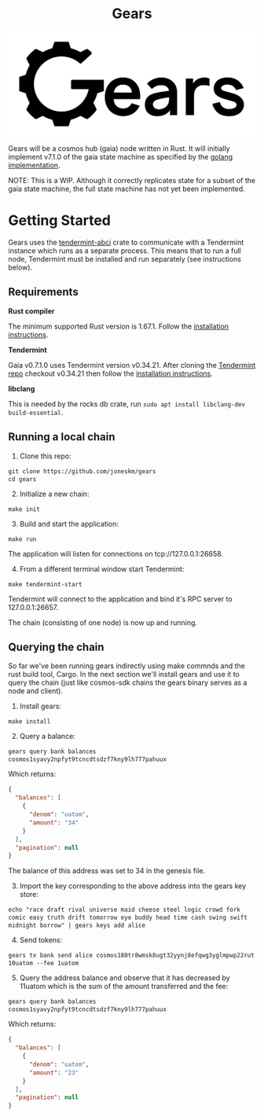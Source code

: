 <div align="center">
  <h1> Gears </h1>
</div>

![banner](assets/gears-logo.png)

Gears will be a cosmos hub (gaia) node written in Rust. It will initially implement v7.1.0 of the gaia state machine as specified by the [golang implementation](https://github.com/cosmos/gaia/tree/v7.1.0).

NOTE: This is a WIP. Although it correctly replicates state for a subset of the gaia state machine, the full state machine has not yet been implemented.

# Getting Started

Gears uses the [tendermint-abci](https://crates.io/crates/tendermint-abci) crate to communicate with a Tendermint instance which runs as a separate process. This means that to run a full node, Tendermint must be installed and run separately (see instructions below).

## Requirements

**Rust compiler**

The minimum supported Rust version is 1.67.1. Follow the [installation instructions](https://doc.rust-lang.org/book/ch01-01-installation.html).

**Tendermint**

Gaia v0.7.1.0 uses Tendermint version v0.34.21. After cloning the [Tendermint repo](https://github.com/tendermint/tendermint) checkout v0.34.21 then follow the [installation instructions](https://github.com/tendermint/tendermint/blob/v0.34.21/docs/introduction/install.md).

**libclang**

This is needed by the rocks db crate, run `sudo apt install libclang-dev build-essential`.

## Running a local chain

1. Clone this repo:

```console
git clone https://github.com/joneskm/gears
cd gears
```

2. Initialize a new chain:

```console
make init
```

3. Build and start the application:

```console
make run
```

The application will listen for connections on tcp://127.0.0.1:26658.

4. From a different terminal window start Tendermint:

```console
make tendermint-start
```

Tendermint will connect to the application and bind it's RPC server to 127.0.0.1:26657.

The chain (consisting of one node) is now up and running.


## Querying the chain

So far we've been running gears indirectly using make commnds and the rust build tool, Cargo. In the next
section we'll install gears and use it to query the chain (just like cosmos-sdk chains the gears binary serves as a
node and client).

1. Install gears:

```console
make install
```

2. Query a balance:

```console
gears query bank balances cosmos1syavy2npfyt9tcncdtsdzf7kny9lh777pahuux
```

Which returns:

```json
{
  "balances": [
    {
      "denom": "uatom",
      "amount": "34"
    }
  ],
  "pagination": null
}
```

The balance of this address was set to 34 in the genesis file.

3. Import the key corresponding to the above address into the gears key store:

```console
echo "race draft rival universe maid cheese steel logic crowd fork comic easy truth drift tomorrow eye buddy head time cash swing swift midnight borrow" | gears keys add alice
```

4. Send tokens:

```console
gears tx bank send alice cosmos180tr8wmsk8ugt32yynj8efqwg3yglmpwp22rut 10uatom --fee 1uatom
```

5. Query the address balance and observe that it has decreased by 11uatom which is the sum of the amount transferred and the fee:

```console
gears query bank balances cosmos1syavy2npfyt9tcncdtsdzf7kny9lh777pahuux
```

Which returns:

```json
{
  "balances": [
    {
      "denom": "uatom",
      "amount": "23"
    }
  ],
  "pagination": null
}

```
